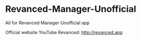 # Revanced-Manager-Unofficial
All for Revanced Manager Unofficial app

Official website YouTube Revanced:
http://revanced.app
